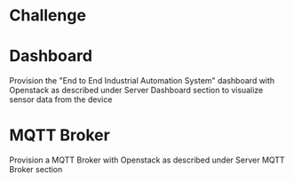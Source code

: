 # Challenge

# Dashboard

Provision the "End to End Industrial Automation System" dashboard with Openstack as described under Server Dashboard section to visualize sensor data from the device

# MQTT Broker

Provision a MQTT Broker with Openstack as described under Server MQTT Broker section


